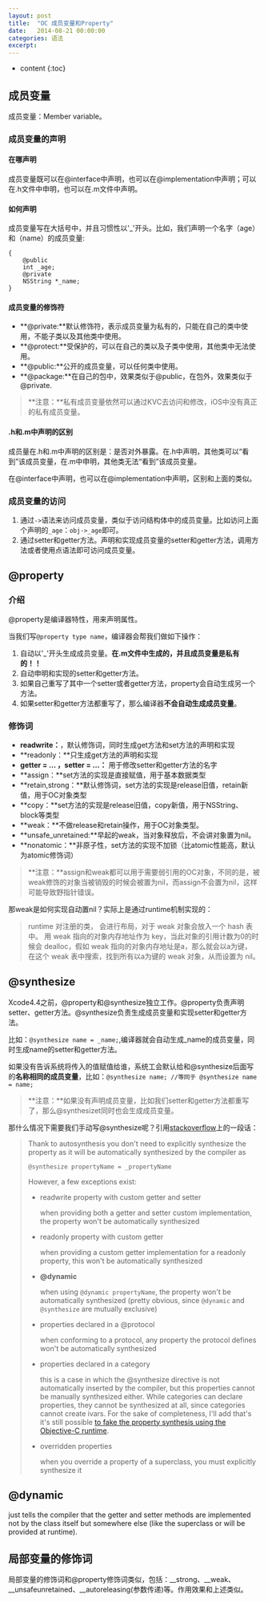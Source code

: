 ```yaml
---
layout: post
title:  "OC 成员变量和Property"
date:   2014-08-21 00:00:00
categories: 语法
excerpt: 
---
```


* content
{:toc}


## 成员变量

成员变量：Member variable。

### 成员变量的声明

#### 在哪声明

成员变量既可以在@interface中声明，也可以在@implementation中声明；可以在.h文件中申明，也可以在.m文件中声明。

#### 如何声明

成员变量写在大括号中，并且习惯性以'_'开头。比如，我们声明一个名字（age）和（name）的成员变量:

````
{
    @public
    int _age;
    @private
    NSString *_name;
}
````

#### 成员变量的修饰符

- **@private:**默认修饰符，表示成员变量为私有的，只能在自己的类中使用，不能子类以及其他类中使用。
- **@protect:**受保护的，可以在自己的类以及子类中使用，其他类中无法使用。
- **@public:**公开的成员变量，可以任何类中使用。
- **@package:**在自己的包中，效果类似于@public，在包外，效果类似于@private.

> **注意：**私有成员变量依然可以通过KVC去访问和修改，iOS中没有真正的私有成员变量。

#### .h和.m中声明的区别

成员量在.h和.m中声明的区别是：是否对外暴露。在.h中声明，其他类可以“看到”该成员变量，在.m中申明，其他类无法“看到”该成员变量。

在@interface中声明，也可以在@implementation中声明，区别和上面的类似。

### 成员变量的访问

1. 通过`->`语法来访问成员变量，类似于访问结构体中的成员变量。比如访问上面个声明的`_age`：`obj->_age`即可。
2. 通过setter和getter方法。声明和实现成员变量的setter和getter方法，调用方法或者使用点语法即可访问成员变量。

## @property

### 介绍
@property是编译器特性，用来声明属性。

当我们写`@property type name`，编译器会帮我们做如下操作：

1. 自动以'_'开头生成成员变量。**在.m文件中生成的，并且成员变量是私有的！！**
2. 自动申明和实现的setter和getter方法。
3. 如果自己重写了其中一个setter或者getter方法，property会自动生成另一个方法。
4. 如果setter和getter方法都重写了，那么编译器**不会自动生成成员变量**。

### 修饰词

- **readwrite：**，默认修饰词，同时生成get方法和set方法的声明和实现- **readonly：**只生成get方法的声明和实现
- **getter = ... ，setter = ...：** 用于修改setter和getter方法的名字- **assign：**set方法的实现是直接赋值，用于基本数据类型- **retain,strong：**默认修饰词，set方法的实现是release旧值，retain新值，用于OC对象类型- **copy：**set方法的实现是release旧值，copy新值，用于NSString、block等类型
- **weak：**不做release和retain操作，用于OC对象类型。
- **unsafe_unretained:**早起的weak，当对象释放后，不会讲对象置为nil。- **nonatomic：**非原子性，set方法的实现不加锁（比atomic性能高，默认为atomic修饰词）

> **注意：**assign和weak都可以用于需要弱引用的OC对象，不同的是，被weak修饰的对象当被销毁的时候会被置为nil，而assign不会置为nil，这样可能导致野指针错误。

那weak是如何实现自动置nil？实际上是通过runtime机制实现的：

>runtime 对注册的类， 会进行布局，对于 weak 对象会放入一个 hash 表中。 用 weak 指向的对象内存地址作为 key，当此对象的引用计数为0的时候会 dealloc，假如 weak 指向的对象内存地址是a，那么就会以a为键， 在这个 weak 表中搜索，找到所有以a为键的 weak 对象，从而设置为 nil。

## @synthesize 

Xcode4.4之前，@property和@synthesize独立工作。@property负责声明setter、getter方法。@synthesize负责生成成员变量和实现setter和getter方法。

比如：`@synthesize name = _name;`,编译器就会自动生成_name的成员变量，同时生成name的setter和getter方法。

如果没有告诉系统将传入的值赋值给谁，系统工会默认给和@synthesize后面写的**名称相同的成员变量**，比如：`@synthesize name; //等同于 @synthesize name = name;`

> **注意：**如果没有声明成员变量，比如我们setter和getter方法都重写了，那么@synthesizet同时也会生成成员变量。

那什么情况下需要我们手动写@synthesize呢？引用[stackoverflow](http://stackoverflow.com/questions/19784454/when-should-i-use-synthesize-explicitly)上的一段话：

>Thank to autosynthesis you don't need to explicitly synthesize the property as it will be automatically synthesized by the compiler as
>
>`@synthesize propertyName = _propertyName`
>
>However, a few exceptions exist:
>
> - readwrite property with custom getter and setter
> 
>	 when providing both a getter and setter custom implementation, the property won't be automatically synthesized
> 
> - readonly property with custom getter
> 
> 	when providing a custom getter implementation for a readonly property, this won't be automatically synthesized
> 
> - **@dynamic**
> 
> 	when using `@dynamic propertyName`, the property won't be automatically synthesized (pretty obvious, since `@dynamic` and `@synthesize` are mutually exclusive)
> 
> - properties declared in a @protocol
> 
>	 when conforming to a protocol, any property the protocol defines won't be automatically synthesized
> 
> - properties declared in a category
> 
> 	this is a case in which the @synthesize directive is not automatically inserted by the compiler, but this properties cannot be manually synthesized either. While categories can declare properties, they cannot be synthesized at all, since categories cannot create ivars. For the sake of completeness, I'll add that's it's still possible [to fake the property synthesis using the Objective-C runtime](http://stackoverflow.com/questions/8733104/objective-c-property-instance-variable-in-category).
> 
> - overridden properties
> 
> 	when you override a property of a superclass, you must explicitly synthesize it


## @dynamic 

just tells the compiler that the getter and setter methods are implemented not by the class itself but somewhere else (like the superclass or will be provided at runtime).

## 局部变量的修饰词

局部变量的修饰词和@property修饰词类似，包括：__strong、__weak、__unsafeunretained、__autoreleasing(参数传递)等。作用效果和上述类似。